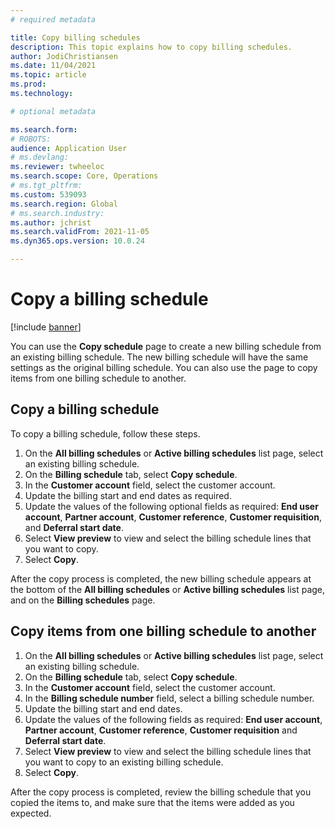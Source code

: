 ```yaml
---
# required metadata

title: Copy billing schedules
description: This topic explains how to copy billing schedules.
author: JodiChristiansen
ms.date: 11/04/2021
ms.topic: article
ms.prod: 
ms.technology: 

# optional metadata

ms.search.form:  
# ROBOTS: 
audience: Application User
# ms.devlang: 
ms.reviewer: twheeloc
ms.search.scope: Core, Operations
# ms.tgt_pltfrm: 
ms.custom: 539093
ms.search.region: Global
# ms.search.industry: 
ms.author: jchrist
ms.search.validFrom: 2021-11-05
ms.dyn365.ops.version: 10.0.24

---
```


# Copy a billing schedule

[!include [banner](../includes/banner.md)]

You can use the **Copy schedule** page to create a new billing schedule from an existing billing schedule. The new billing schedule will have the same settings as the original billing schedule. You can also use the page to copy items from one billing schedule to another.

## Copy a billing schedule

To copy a billing schedule, follow these steps.

1. On the **All billing schedules** or **Active billing schedules** list page, select an existing billing schedule.
2. On the **Billing schedule** tab, select **Copy schedule**.
3. In the **Customer account** field, select the customer account.
4. Update the billing start and end dates as required.
5. Update the values of the following optional fields as required: **End user account**, **Partner account**, **Customer reference**, **Customer requisition**, and **Deferral start date**.
6. Select **View preview** to view and select the billing schedule lines that you want to copy.
7. Select **Copy**.

After the copy process is completed, the new billing schedule appears at the bottom of the **All billing schedules** or **Active billing schedules** list page, and on the **Billing schedules** page.

## Copy items from one billing schedule to another

1. On the **All billing schedules** or **Active billing schedules** list page, select an existing billing schedule.
2. On the **Billing schedule** tab, select **Copy schedule**.
3. In the **Customer account** field, select the customer account.
4. In the **Billing schedule number** field, select a billing schedule number.
4. Update the billing start and end dates.
5. Update the values of the following fields as required: **End user account**, **Partner account**, **Customer reference**, **Customer requisition** and **Deferral start date**.
6. Select **View preview** to view and select the billing schedule lines that you want to copy to an existing billing schedule.
7. Select **Copy**.

After the copy process is completed, review the billing schedule that you copied the items to, and make sure that the items were added as you expected.

<!--## Additional resources-->
